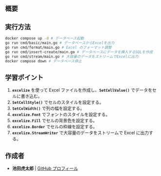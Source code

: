 ## **概要**

## **実行方法**

```sh
docker compose up -d # データベース起動
go run cmd/basic/main.go # データベースからExcelを出力
go run cmd/format/main.go # Excel のフォーマット調整
go run cmd/insert-create/main.go # データベースにデータを挿入するSQLを作成
go run cmd/stream/main.go # 大容量のデータをストリームでExcelに出力
docker compose down # データベース停止
```

## **学習ポイント**

1. **`excelize`** を使って Excel ファイルを作成し、**`SetCellValue()`** でデータをセルに書き込む。
2. **`SetCellStyle()`** でセルのスタイルを設定する。
3. **`SetColWidth()`** で列の幅を設定する。
4. **`excelize.Font`** でフォントのスタイルを設定する。
5. **`excelize.Fill`** でセルの背景色を設定する。
6. **`excelize.Border`** でセルの枠線を設定する。
7. **`excelize.StreamWriter`** で大容量のデータをストリームで Excel に出力する。

## 作成者

- **池田虎太郎** | [GitHub プロフィール](https://github.com/kotaroikeda-apl-dev)

